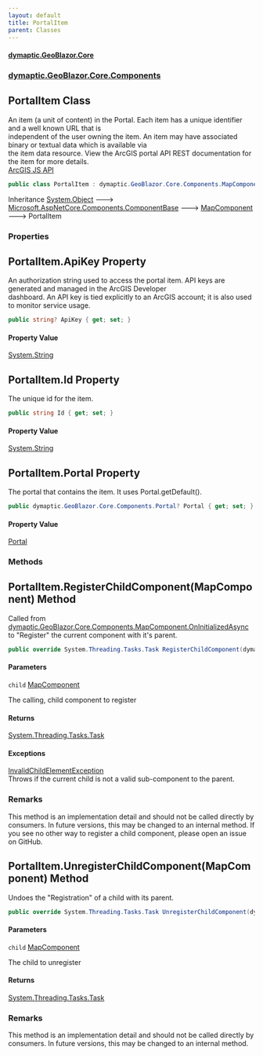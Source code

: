 ```yaml
---
layout: default
title: PortalItem
parent: Classes
---
```

#### [dymaptic.GeoBlazor.Core](index.html 'index')
### [dymaptic.GeoBlazor.Core.Components](index.html#dymaptic.GeoBlazor.Core.Components 'dymaptic.GeoBlazor.Core.Components')

## PortalItem Class

An item (a unit of content) in the Portal. Each item has a unique identifier and a well known URL that is  
independent of the user owning the item. An item may have associated binary or textual data which is available via  
the item data resource. View the ArcGIS portal API REST documentation for the item for more details.  
<a target="_blank" href="https://developers.arcgis.com/javascript/latest/api-reference/esri-portal-PortalItem.html">ArcGIS JS API</a>

```csharp
public class PortalItem : dymaptic.GeoBlazor.Core.Components.MapComponent
```

Inheritance [System.Object](https://docs.microsoft.com/en-us/dotnet/api/System.Object 'System.Object') &#129106; [Microsoft.AspNetCore.Components.ComponentBase](https://docs.microsoft.com/en-us/dotnet/api/Microsoft.AspNetCore.Components.ComponentBase 'Microsoft.AspNetCore.Components.ComponentBase') &#129106; [MapComponent](dymaptic.GeoBlazor.Core.Components.MapComponent.html 'dymaptic.GeoBlazor.Core.Components.MapComponent') &#129106; PortalItem
### Properties

<a name='dymaptic.GeoBlazor.Core.Components.PortalItem.ApiKey'></a>

## PortalItem.ApiKey Property

An authorization string used to access the portal item. API keys are generated and managed in the ArcGIS Developer  
dashboard. An API key is tied explicitly to an ArcGIS account; it is also used to monitor service usage.

```csharp
public string? ApiKey { get; set; }
```

#### Property Value
[System.String](https://docs.microsoft.com/en-us/dotnet/api/System.String 'System.String')

<a name='dymaptic.GeoBlazor.Core.Components.PortalItem.Id'></a>

## PortalItem.Id Property

The unique id for the item.

```csharp
public string Id { get; set; }
```

#### Property Value
[System.String](https://docs.microsoft.com/en-us/dotnet/api/System.String 'System.String')

<a name='dymaptic.GeoBlazor.Core.Components.PortalItem.Portal'></a>

## PortalItem.Portal Property

The portal that contains the item. It uses Portal.getDefault().

```csharp
public dymaptic.GeoBlazor.Core.Components.Portal? Portal { get; set; }
```

#### Property Value
[Portal](dymaptic.GeoBlazor.Core.Components.Portal.html 'dymaptic.GeoBlazor.Core.Components.Portal')
### Methods

<a name='dymaptic.GeoBlazor.Core.Components.PortalItem.RegisterChildComponent(dymaptic.GeoBlazor.Core.Components.MapComponent)'></a>

## PortalItem.RegisterChildComponent(MapComponent) Method

Called from [dymaptic.GeoBlazor.Core.Components.MapComponent.OnInitializedAsync](https://docs.microsoft.com/en-us/dotnet/api/dymaptic.GeoBlazor.Core.Components.MapComponent.OnInitializedAsync 'dymaptic.GeoBlazor.Core.Components.MapComponent.OnInitializedAsync') to "Register" the current component with it's parent.

```csharp
public override System.Threading.Tasks.Task RegisterChildComponent(dymaptic.GeoBlazor.Core.Components.MapComponent child);
```
#### Parameters

<a name='dymaptic.GeoBlazor.Core.Components.PortalItem.RegisterChildComponent(dymaptic.GeoBlazor.Core.Components.MapComponent).child'></a>

`child` [MapComponent](dymaptic.GeoBlazor.Core.Components.MapComponent.html 'dymaptic.GeoBlazor.Core.Components.MapComponent')

The calling, child component to register

#### Returns
[System.Threading.Tasks.Task](https://docs.microsoft.com/en-us/dotnet/api/System.Threading.Tasks.Task 'System.Threading.Tasks.Task')

#### Exceptions

[InvalidChildElementException](dymaptic.GeoBlazor.Core.Exceptions.InvalidChildElementException.html 'dymaptic.GeoBlazor.Core.Exceptions.InvalidChildElementException')  
Throws if the current child is not a valid sub-component to the parent.

### Remarks
This method is an implementation detail and should not be called directly by consumers. In future versions, this may be changed to an internal method. If you see no other way to register a child component, please open an issue on GitHub.

<a name='dymaptic.GeoBlazor.Core.Components.PortalItem.UnregisterChildComponent(dymaptic.GeoBlazor.Core.Components.MapComponent)'></a>

## PortalItem.UnregisterChildComponent(MapComponent) Method

Undoes the "Registration" of a child with its parent.

```csharp
public override System.Threading.Tasks.Task UnregisterChildComponent(dymaptic.GeoBlazor.Core.Components.MapComponent child);
```
#### Parameters

<a name='dymaptic.GeoBlazor.Core.Components.PortalItem.UnregisterChildComponent(dymaptic.GeoBlazor.Core.Components.MapComponent).child'></a>

`child` [MapComponent](dymaptic.GeoBlazor.Core.Components.MapComponent.html 'dymaptic.GeoBlazor.Core.Components.MapComponent')

The child to unregister

#### Returns
[System.Threading.Tasks.Task](https://docs.microsoft.com/en-us/dotnet/api/System.Threading.Tasks.Task 'System.Threading.Tasks.Task')

### Remarks
This method is an implementation detail and should not be called directly by consumers. In future versions, this may be changed to an internal method.
